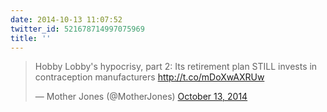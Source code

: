 ```yaml
---
date: 2014-10-13 11:07:52
twitter_id: 521678714997075969
title: ''
---
```


<blockquote class="twitter-tweet"><p lang="en" dir="ltr">Hobby Lobby&#39;s hypocrisy, part 2: Its retirement plan STILL invests in contraception manufacturers <a href="http://t.co/mDoXwAXRUw">http://t.co/mDoXwAXRUw</a></p>&mdash; Mother Jones (@MotherJones) <a href="https://twitter.com/MotherJones/status/521662203737698304?ref_src=twsrc%5Etfw">October 13, 2014</a></blockquote>
<script async src="https://platform.twitter.com/widgets.js" charset="utf-8"></script>
